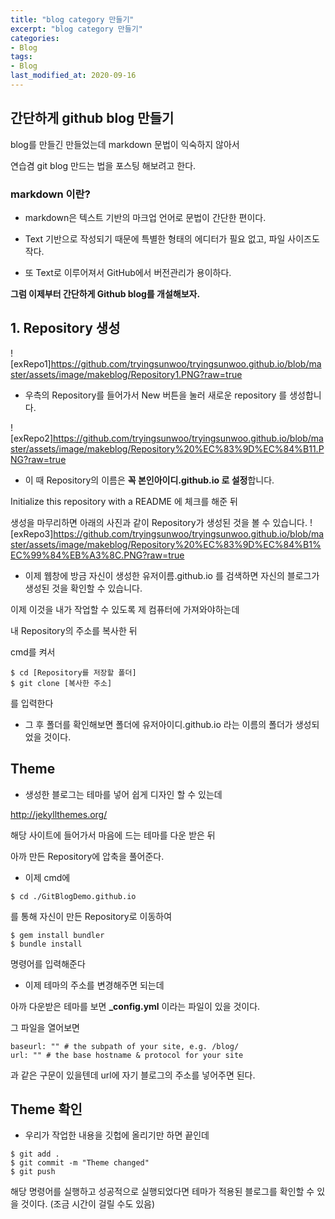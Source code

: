 ```yaml
---
title: "blog category 만들기"
excerpt: "blog category 만들기"
categories:
- Blog
tags:
- Blog
last_modified_at: 2020-09-16
---
```

## 간단하게 github blog 만들기

blog를 만들긴 만들었는데 markdown 문법이 익숙하지 않아서

연습겸 git blog 만드는 법을 포스팅 해보려고 한다.

### markdown 이란?
* markdown은 텍스트 기반의 마크업 언어로 문법이 간단한 편이다.

* Text 기반으로 작성되기 때문에 특별한 형태의 에디터가 필요 없고, 파일 사이즈도 작다.

* 또 Text로 이루어져서 GitHub에서 버전관리가 용이하다.

**그럼 이제부터 간단하게 Github blog를 개설해보자.**

## 1. Repository 생성
![exRepo1]https://github.com/tryingsunwoo/tryingsunwoo.github.io/blob/master/assets/image/makeblog/Repository1.PNG?raw=true

 * 우측의 Repository를 들어가서 New 버튼을 눌러 새로운 repository 를 생성합니다.

![exRepo2]https://github.com/tryingsunwoo/tryingsunwoo.github.io/blob/master/assets/image/makeblog/Repository%20%EC%83%9D%EC%84%B11.PNG?raw=true

* 이 때 Repository의 이름은 **꼭 본인아이디.github.io 로 설정**합니다.

Initialize this repository with a README 에 체크를 해준 뒤 

생성을 마무리하면 아래의 사진과 같이 Repository가 생성된 것을 볼 수 있습니다.
![exRepo3]https://github.com/tryingsunwoo/tryingsunwoo.github.io/blob/master/assets/image/makeblog/Repository%20%EC%83%9D%EC%84%B1%EC%99%84%EB%A3%8C.PNG?raw=true

* 이제 웹창에 방금 자신이 생성한 유저이름.github.io 를 검색하면 자신의 블로그가 생성된 것을 확인할 수 있습니다.

이제 이것을 내가 작업할 수 있도록 제 컴퓨터에 가져와야하는데

내 Repository의 주소를 복사한 뒤 

cmd를 켜서 
```console
$ cd [Repository를 저장할 폴더]
$ git clone [복사한 주소]
```
를 입력한다

* 그 후 폴더를 확인해보면 폴더에 유저아이디.github.io 라는 이름의 폴더가 생성되었을 것이다.

## Theme
* 생성한 블로그는 테마를 넣어 쉽게 디자인 할 수 있는데

<http://jekyllthemes.org/>

해당 사이트에 들어가서 마음에 드는 테마를 다운 받은 뒤

아까 만든 Repository에 압축을 풀어준다.

* 이제 cmd에
```console
$ cd ./GitBlogDemo.github.io
```
를 통해 자신이 만든 Repository로 이동하여
```console
$ gem install bundler
$ bundle install
```
명령어를 입력해준다

* 이제 테마의 주소를 변경해주면 되는데

아까 다운받은 테마를 보면 **_config.yml** 이라는 파일이 있을 것이다.

그 파일을 열어보면

```
baseurl: "" # the subpath of your site, e.g. /blog/
url: "" # the base hostname & protocol for your site
```
과 같은 구문이 있을텐데 url에 자기 블로그의 주소를 넣어주면 된다.

## Theme 확인
* 우리가 작업한 내용을 깃헙에 올리기만 하면 끝인데
```console
$ git add .
$ git commit -m "Theme changed"
$ git push
```
해당 명령어를 실행하고 성공적으로 실행되었다면 테마가 적용된 블로그를 확인할 수 있을 것이다.
(조금 시간이 걸릴 수도 있음)





